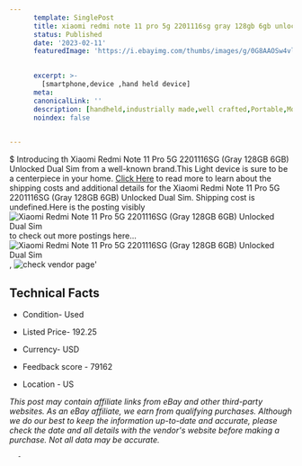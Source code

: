 ```yaml
---
      template: SinglePost
      title: xiaomi redmi note 11 pro 5g 2201116sg gray 128gb 6gb unlocked dual sim
      status: Published
      date: '2023-02-11'
      featuredImage: 'https://i.ebayimg.com/thumbs/images/g/0G8AAOSw4vljzsX0/s-l225.jpg'
       

      excerpt: >-
        [smartphone,device ,hand held device]
      meta:
      canonicalLink: ''
      description: [handheld,industrially made,well crafted,Portable,Mobile,Compact,Convenient,Lightweight,Maneuverable,Man-portable,Miniature,Carriable,Hand-held,Light,Holdable,Transportable,Mobile device,Pocket-sized,On-the-go,Wireless,Cordless,Compact size,Convenient size, smartphone,device ,hand held device]
      noindex: false
      

---
```

$
      Introducing th Xiaomi Redmi Note 11 Pro 5G 2201116SG (Gray 128GB 6GB) Unlocked Dual Sim from a well-known brand.This Light device  is sure to be a centerpiece in your home. [Click Here](https://www.ebay.com/itm/175584289870?hash=item28e1a3a44e%3Ag%3A0G8AAOSw4vljzsX0&amdata=enc%3AAQAHAAAA4PadQ5khlLi2diY674uSHy%2BJKDavm2yLfy8BX%2F34buyeqHLsYRo2gNGiMBqhmp2QkBQ2a3Sw1T4oH7eAktAvnq34iYGgZR2iKYqzt03qWwjXz9Yh203UA9gTGZSOehYeA8meKFRnXLbmoYsegFxPeaFDXKiyemeYbI5ImW6YNN4vocsPm1KjI2rWcpgDPfKKFrpRb9HEP7c4ozPlkXzKvBM8FrpCyyyzOJea3AqdPMNeoM9nM4zdz%2B4FMjw6Lgolmuubx%2BGCEti1l5Disx5YvusO6prMluRm2m7mwk7VJvQY&mkevt=1&mkcid=1&mkrid=711-53200-19255-0&campid=%253CePNCampaignId%253E&customid=%253CreferenceId%253E&toolid=10049) to read more to learn about the shipping costs and additional details for the Xiaomi Redmi Note 11 Pro 5G 2201116SG (Gray 128GB 6GB) Unlocked Dual Sim. Shipping cost is undefined.Here is the posting visibly ![Xiaomi Redmi Note 11 Pro 5G 2201116SG (Gray 128GB 6GB) Unlocked Dual Sim](https://i.ebayimg.com/thumbs/images/g/0G8AAOSw4vljzsX0/s-l225.jpg) to check out more postings here... ![Xiaomi Redmi Note 11 Pro 5G 2201116SG (Gray 128GB 6GB) Unlocked Dual Sim](https://i.ebayimg.com/images/g/0G8AAOSw4vljzsX0/s-l1600.jpg), ![check vendor page](https://origin-galleryplus.ebayimg.com/ws/web/175584289870_2_0_1/225x225.jpg)'

      

 ## Technical Facts 



     
      

 - Condition- Used 


      

 - Listed Price- 192.25 


      

 - Currency- USD 


      

 - Feedback score - 79162 


      

 - Location - US 


      
      

 *_This post may contain affiliate links from eBay and other third-party websites. As an eBay affiliate, we earn from qualifying purchases. Although we do our best to keep the information up-to-date and accurate, please check the date and all details with the vendor's website before making a purchase. Not all data may be accurate._*




      -
